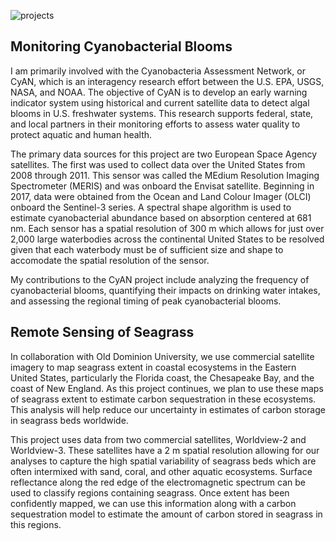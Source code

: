 ![projects](https://gcmillar.github.io/images/gaps.png)

## Monitoring Cyanobacterial Blooms 
I am primarily involved with the Cyanobacteria Assessment Network, or CyAN, which is an interagency research effort between the U.S. EPA, USGS, NASA, and NOAA. The objective of CyAN is to develop an early warning indicator system using historical and current satellite data to detect algal blooms in U.S. freshwater systems. This research supports federal, state, and local partners in their monitoring efforts to assess water quality to protect aquatic and human health.

The primary data sources for this project are two European Space Agency satellites. The first was used to collect data over the United States from 2008 through 2011. This sensor was called the MEdium Resolution Imaging Spectrometer (MERIS) and was onboard the Envisat satellite. Beginning in 2017, data were obtained from the Ocean and Land Colour Imager (OLCI) onboard the Sentinel-3 series. A spectral shape algorithm is used to estimate cyanobacterial abundance based on absorption centered at 681 nm. Each sensor has a spatial resolution of 300 m which allows for just over 2,000 large waterbodies across the continental United States to be resolved given that each waterbody must be of sufficient size and shape to accomodate the spatial resolution of the sensor. 

My contributions to the CyAN project include analyzing the frequency of cyanobacterial blooms, quantifying their impacts on drinking water intakes, and assessing the regional timing of peak cyanobacterial blooms. 


## Remote Sensing of Seagrass 
In collaboration with Old Dominion University, we use commercial satellite imagery to map seagrass extent in coastal ecosystems in the Eastern United States, particularly the Florida coast, the Chesapeake Bay, and the coast of New England. As this project continues, we plan to use these maps of seagrass extent to estimate carbon sequestration in these ecosystems. This analysis will help reduce our uncertainty in estimates of carbon storage in seagrass beds worldwide. 

This project uses data from two commercial satellites, Worldview-2 and Worldview-3. These satellites have a 2 m spatial resolution allowing for our analyses to capture the high spatial variability of seagrass beds which are often intermixed with sand, coral, and other aquatic ecosystems. Surface reflectance along the red edge of the electromagnetic spectrum can be used to classify regions containing seagrass. Once extent has been confidently mapped, we can use this information along with a carbon sequestration model to estimate the amount of carbon stored in seagrass in this regions. 